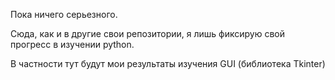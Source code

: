 Пока ничего серьезного. 

Сюда, как и в другие свои репозитории, я лишь фиксирую свой прогресс в изучении python.

В частности тут будут мои результаты изучения GUI (библиотека Tkinter)
